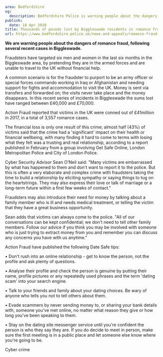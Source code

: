 ```yaml
area: Bedfordshire
og:
  description: Bedfordshire Police is warning people about the dangers of romance fraud, following several recent cases in Biggleswade.
publish:
  date: 18 Apr 2018
title: Thousands of pounds lost by Biggleswade residents in romance fraud
url: https://www.bedfordshire.police.uk/news-and-appeals/romance-fraud-biggleswade-april18
```

**We are warning people about the dangers of romance fraud, following several recent cases in Biggleswade.**

Fraudsters have targeted six men and women in the last six months in the Biggleswade area, by pretending they are in the armed forces and are unable to travel to the UK without financial help.

A common scenario is for the fraudster to purport to be an army officer or special forces commando working in Iraq or Afghanistan and needing support for fights and accommodation to visit the UK. Money is sent via transfers and forwarded on; the visits never take place and the money disappears. In this recent series of incidents in Biggleswade the sums lost have ranged between £40,000 and £70,000.

Action Fraud reported that victims in the UK were conned out of £41million in 2017, in a total of 3,557 romance cases.

The financial loss is only one result of this crime; almost half (43%) of victims said that the crime had a 'significant' impact on their health or financial wellbeing, with many finding it hard to come to terms with losing what they felt was a trusting and real relationship, according to a report published in February from a group involving Get Safe Online, London Metropolitan Police and City of London Police.

Cyber Security Advisor Sean O'Neil said: "Many victims are embarrassed by what has happened to them and don't want to report it to the police. But this is often a very elaborate and complex crime with fraudsters taking the time to build a relationship by eliciting sympathy or saying things to tug on the heartstrings. They may also express their love or talk of marriage or a long-term future within a first few weeks of contact."

Fraudsters may also introduce their need for money by talking about a family member who is ill and needs medical treatment, or telling the victim that they have a great business opportunity.

Sean adds that victims can always come to the police. "All of our conversations can be kept confidential; we don't need to tell other family members. Follow our advice if you think you may be involved with someone who is just trying to extract money from you and remember you can discuss any concerns you have with us anytime."

Action Fraud have published the following Date Safe tips:

• Don't rush into an online relationship - get to know the person, not the profile and ask plenty of questions.

• Analyse their profile and check the person is genuine by putting their name, profile pictures or any repeatedly used phrases and the term 'dating scam' into your search engine.

• Talk to your friends and family about your dating choices. Be wary of anyone who tells you not to tell others about them.

• Evade scammers by never sending money to, or sharing your bank details with, someone you've met online, no matter what reason they give or how long you've been speaking to them.

• Stay on the dating site messenger service until you're confident the person is who they say they are. If you do decide to meet in person, make sure the first meeting is in a public place and let someone else know where you're going to be.

Cyber crime

